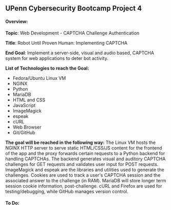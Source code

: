 ## UPenn Cybersecurity Bootcamp Project 4

#### Overview:

**Topic**: Web Development - CAPTCHA Challenge Authentication

**Title**: Robot Until Proven Human: Implementing CAPTCHA

**End Goal**: Implement a server-side, visual and audio based, CAPTCHA system for web applications to deter bot activity.

**List of Technologies to reach the Goal:**
 - Fedora/Ubuntu Linux VM
 - NGINX
 - Python
 - MariaDB
 - HTML and CSS
 - JavaScript
 - ImageMagick
 - espeak
 - cURL
 - Web Browser
 - Git/GitHub

**The goal will be reached in the following way:**
The Linux VM hosts the NGINX HTTP server to serve static HTML/CSS/JS content for the frontend of the app and the proxy forwards certain requests to a Python backend for handling CAPTCHAs. The backend generates visual and auditory CAPTCHA challenges for GET requests and validates user input for POST requests. ImageMagick and espeak are the libraries and utilities used to generate the challenges. Cookies are used to track a user's CAPTCHA session and the associated answer to the challenge (in RAM). MariaDB will store longer term session cookie information, post-challenge. cURL and Firefox are used for testing/debugging, while GitHub manages version control.


#### To Do:

